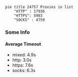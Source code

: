 
```mermaid
pie title 24757 Proxies in list
    "HTTP" : 17936
    "HTTPS": 5983
    "SOCKS" : 4759
```

### Some Info
#### Average Timeout

- mixed: 4.9s
- http: 3.0s
- https: 7.6s
- socks: 6.3s